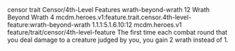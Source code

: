 <ability>
  <metadata>
    <class>censor</class>
    <feature_type>trait</feature_type>
    <file_dpath>Censor/4th-Level Features</file_dpath>
    <item_id>wrath-beyond-wrath</item_id>
    <item_index>12</item_index>
    <item_name>Wrath Beyond Wrath</item_name>
    <level>4</level>
    <scc>mcdm.heroes.v1:feature.trait.censor.4th-level-feature:wrath-beyond-wrath</scc>
    <scdc>1.1.1:5.1.6.10:12</scdc>
    <source>mcdm.heroes.v1</source>
    <type>feature/trait/censor/4th-level-feature</type>
  </metadata>
  <effects>
    <effect type="mundane">The first time each combat round that you deal damage to a creature judged by you, you gain 2 wrath instead of 1.</effect>
  </effects>
</ability>
